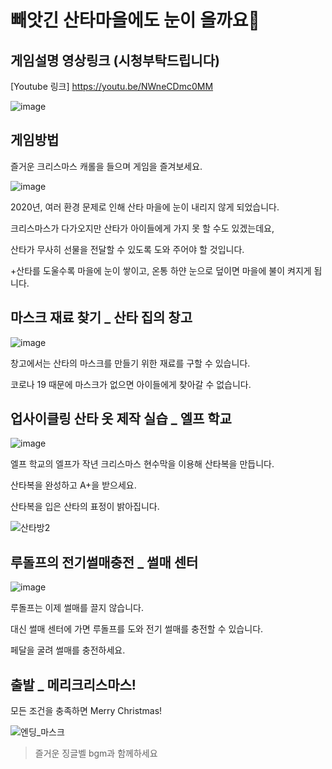 # 빼앗긴 산타마을에도 눈이 올까요🎅

## 게임설명 영상링크 (시청부탁드립니다)
[Youtube 링크] https://youtu.be/NWneCDmc0MM

![image](https://user-images.githubusercontent.com/66368593/101639121-413afe00-3a72-11eb-8ab3-660cbfa05a8a.png)

## 게임방법

즐거운 크리스마스 캐롤을 들으며 게임을 즐겨보세요.

![image](https://user-images.githubusercontent.com/66368593/101638103-fff61e80-3a70-11eb-8b76-d21387daf283.png)


2020년, 여러 환경 문제로 인해 산타 마을에 눈이 내리지 않게 되었습니다. 

크리스마스가 다가오지만 산타가 아이들에게 가지 못 할 수도 있겠는데요,

산타가 무사히 선물을 전달할 수 있도록 도와 주어야 할 것입니다.

+산타를 도울수록 마을에 눈이 쌓이고, 온통 하얀 눈으로 덮이면 마을에 불이 켜지게 됩니다.

## 마스크 재료 찾기 _ 산타 집의 창고

![image](https://user-images.githubusercontent.com/66368593/101638184-19976600-3a71-11eb-81a8-dff7d3951a00.png)

창고에서는 산타의 마스크를 만들기 위한 재료를 구할 수 있습니다.

코로나 19 때문에 마스크가 없으면 아이들에게 찾아갈 수 없습니다.

## 업사이클링 산타 옷 제작 실습 _ 엘프 학교

![image](https://user-images.githubusercontent.com/66368593/101638302-3b90e880-3a71-11eb-9a55-314d184a071b.png)

엘프 학교의 엘프가 작년 크리스마스 현수막을 이용해 산타복을 만듭니다.

산타복을 완성하고 A+을 받으세요.

산타복을 입은 산타의 표정이 밝아집니다.

![산타방2](https://user-images.githubusercontent.com/66368593/101283664-36d4f600-381f-11eb-9d3d-7101f9137f19.jpg)


## 루돌프의 전기썰매충전 _ 썰매 센터

![image](https://user-images.githubusercontent.com/66368593/101638380-56fbf380-3a71-11eb-8c9d-ad7e23f4f30b.png)

루돌프는 이제 썰매를 끌지 않습니다.

대신 썰매 센터에 가면 루돌프를 도와 전기 썰매를 충전할 수 있습니다.

페달을 굴려 썰매를 충전하세요.

## 출발 _ 메리크리스마스!
모든 조건을 충족하면 Merry Christmas!

![엔딩_마스크](https://user-images.githubusercontent.com/66368593/101638563-8f9bcd00-3a71-11eb-8886-67398e89b74c.png)


>즐거운 징글벨 bgm과 함께하세요


